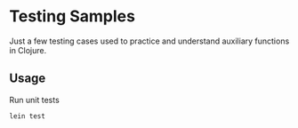 # Testing Samples

Just a few testing cases used to practice and understand auxiliary functions in Clojure.

## Usage

Run unit tests
```
lein test
```